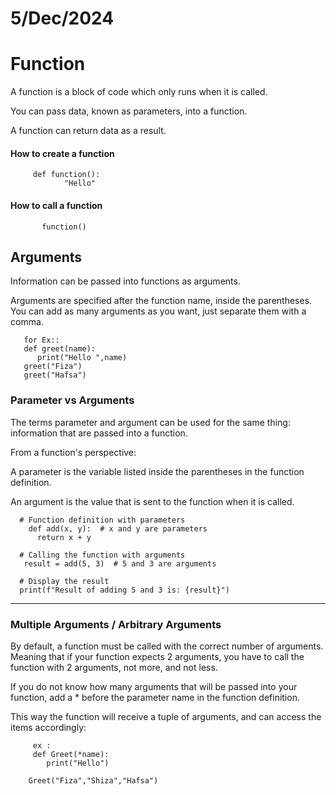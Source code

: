 # 5/Dec/2024

# Function

A function is a block of code which only runs when it is called.

You can pass data, known as parameters, into a function.

A function can return data as a result.

#### How to create a function

         def function():
                "Hello"

#### How to call a function

           function()

## Arguments 

Information can be passed into functions as arguments.

Arguments are specified after the function name, inside the parentheses. You can add as many arguments as you want, just separate them with a comma.

       for Ex::
       def greet(name):
          print("Hello ",name)
       greet("Fiza")
       greet("Hafsa")

### Parameter vs Arguments

The terms parameter and argument can be used for the same thing: information that are passed into a function.

From a function's perspective:

A parameter is the variable listed inside the parentheses in the function definition.

An argument is the value that is sent to the function when it is called.

      # Function definition with parameters
        def add(x, y):  # x and y are parameters
          return x + y

      # Calling the function with arguments
       result = add(5, 3)  # 5 and 3 are arguments

      # Display the result
      print(f"Result of adding 5 and 3 is: {result}")


---

### Multiple Arguments / Arbitrary Arguments

By default, a function must be called with the correct number of arguments. Meaning that if your function expects 2 arguments, you have to call the function with 2 arguments, not more, and not less.

If you do not know how many arguments that will be passed into your function, add a * before the parameter name in the function definition.

This way the function will receive a tuple of arguments, and can access the items accordingly:

         ex : 
         def Greet(*name):
            print("Hello")

        Greet("Fiza","Shiza","Hafsa")